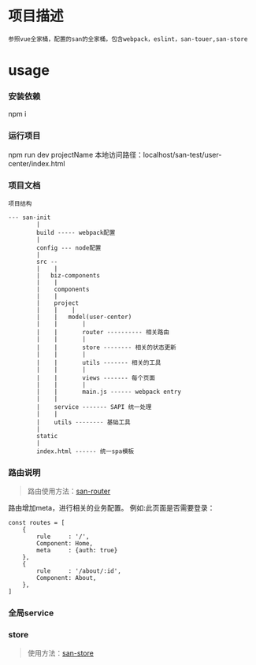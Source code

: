 # 项目描述
    参照vue全家桶，配置的san的全家桶，包含webpack，eslint，san-touer,san-store
# usage
### 安装依赖
npm i

### 运行项目
npm run dev projectName
本地访问路径：localhost/san-test/user-center/index.html
### 项目文档
```
项目结构

--- san-init
        |
        build ----- webpack配置
        |
        config --- node配置
        |
        src --
        |    |
        |   biz-components
        |    |
        |    components
        |    |
        |    project
        |    |    |
        |    |   model(user-center)
        |    |       |
        |    |       router ---------- 相关路由
        |    |       |
        |    |       store -------- 相关的状态更新
        |    |       |
        |    |       utils ------- 相关的工具
        |    |       |
        |    |       views ------- 每个页面
        |    |       |
        |    |       main.js ------ webpack entry
        |    |
        |    service ------- SAPI 统一处理
        |    |
        |    utils -------- 基础工具
        |
        static
        |
        index.html ------ 统一spa模板
```
### 路由说明
> 路由使用方法：[san-router](https://github.com/ecomfe/san-router)


路由增加meta，进行相关的业务配置。
例如:此页面是否需要登录：

```
const routes = [
    {
        rule     : '/',
        Component: Home,
        meta     : {auth: true}
    },
    {
        rule     : '/about/:id',
        Component: About,
    },
]
```

### 全局service

### store
> 使用方法：[san-store](https://github.com/ecomfe/san-store)




